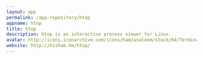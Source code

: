 ```yaml
---
layout: app
permalink: /app-repository/htop
appname: htop
title: htop
description: htop is an interactive process viewer for Linux.
avatar: http://icons.iconarchive.com/icons/hamzasaleem/stock/64/Terminal-icon.png
website: http://hisham.hm/htop/
---
```


